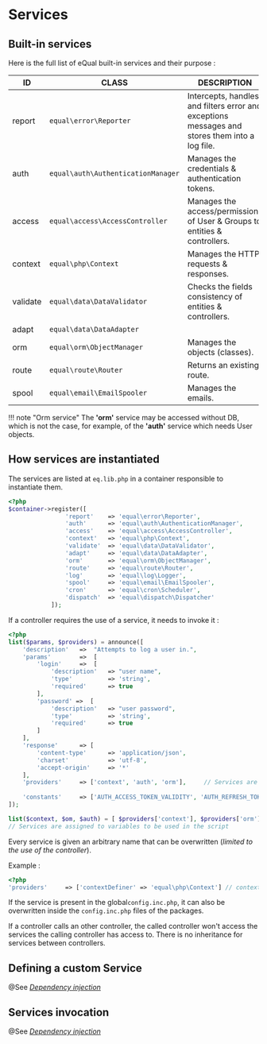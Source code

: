 # Services

## Built-in services


Here is the full list of eQual built-in services and their purpose :

|**ID**|**CLASS**|DESCRIPTION|
|--|--|--|
|report|`equal\error\Reporter`|Intercepts, handles and filters error and exceptions messages and stores them into a log file. |
|auth|`equal\auth\AuthenticationManager`| Manages the credentials & authentication tokens. |
|access|`equal\access\AccessController`| Manages the access/permissions of User & Groups to entities & controllers. |
|context|`equal\php\Context`| Manages the HTTP requests & responses. |
|validate|`equal\data\DataValidator`| Checks the fields consistency of entities & controllers. |
|adapt|`equal\data\DataAdapter`| |
|orm|`equal\orm\ObjectManager`| Manages the objects (classes). |
|route|`equal\route\Router`| Returns an existing route. |
|spool|`equal\email\EmailSpooler`| Manages the emails. |

!!! note "Orm service"
    The **'orm'** service may be accessed without DB, which is not the case, for example, of the **'auth'** service which needs User objects.

## How services are instantiated

The services are listed at `eq.lib.php` in a container responsible to instantiate them.

```php
<?php
$container->register([
                'report'    => 'equal\error\Reporter',						
                'auth'      => 'equal\auth\AuthenticationManager',
                'access'    => 'equal\access\AccessController',
                'context'   => 'equal\php\Context',
                'validate'  => 'equal\data\DataValidator',
                'adapt'     => 'equal\data\DataAdapter',
                'orm'       => 'equal\orm\ObjectManager',
                'route'     => 'equal\route\Router',
                'log'       => 'equal\log\Logger',
                'spool'     => 'equal\email\EmailSpooler',
                'cron'      => 'equal\cron\Scheduler',
                'dispatch'  => 'equal\dispatch\Dispatcher'
            ]);
```

If a controller requires the use of a service, it needs to invoke it :

```php
<?php
list($params, $providers) = announce([
    'description'	=>	"Attempts to log a user in.",
    'params' 		=>	[
        'login'		=>	[
            'description'   => "user name",
            'type'          => 'string',
            'required'      => true
        ],
        'password' =>  [
            'description'   => "user password",
            'type'          => 'string',
            'required'      => true
        ]
    ],
    'response'      => [
        'content-type'      => 'application/json',
        'charset'           => 'utf-8',
        'accept-origin'     => '*'
    ],    
    'providers'     => ['context', 'auth', 'orm'],     // Services are invoked                                   
    
    'constants'     => ['AUTH_ACCESS_TOKEN_VALIDITY', 'AUTH_REFRESH_TOKEN_VALIDITY', 'AUTH_TOKEN_HTTPS']    
]);

list($context, $om, $auth) = [ $providers['context'], $providers['orm'], $providers['auth']]; 
// Services are assigned to variables to be used in the script
```

Every service is given an arbitrary name that can be overwritten (*limited to the use of the controller*).

Example : 

```php
<?php
'providers'     => ['contextDefiner' => 'equal\php\Context'] // contextDefiner instead of context
```

If the service is present in the global`config.inc.php`, it can also be overwritten inside the `config.inc.php` files of the packages.

If a controller calls an other controller, the called controller won't access the services the calling controller has access to. There is no inheritance for services between controllers.

## Defining a custom Service

@See [*Dependency injection*](dependency-injection.md)

## Services invocation

@See [*Dependency injection*](dependency-injection.md)






​       

